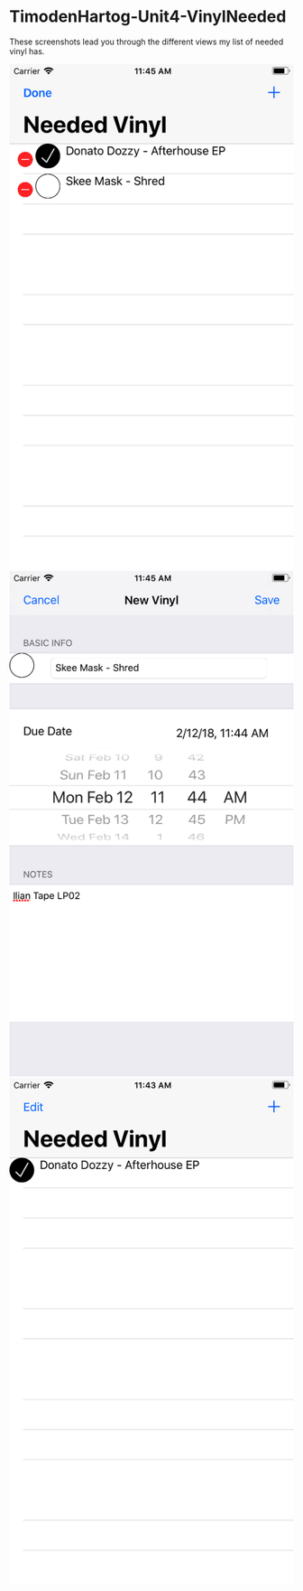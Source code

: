 # TimodenHartog-Unit4-VinylNeeded

These screenshots lead you through the different views my list of needed vinyl has.

![sceenshot](ListScreen1.png)
![sceenshot](ListScreen2.png)
![sceenshot](ListScreen3.png)
